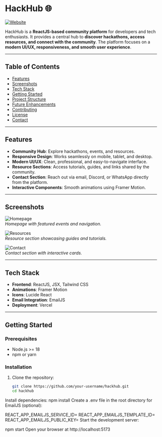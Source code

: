 # HackHub 🌐

[![Website](https://img.shields.io/badge/Website-Live-brightgreen)](https://hackhub-official.vercel.app/)

HackHub is a **ReactJS-based community platform** for developers and tech enthusiasts. It provides a central hub to **discover hackathons, access resources, and connect with the community**. The platform focuses on a **modern UI/UX, responsiveness, and smooth user experience**.

---

## Table of Contents

- [Features](#features)  
- [Screenshots](#screenshots)  
- [Tech Stack](#tech-stack)  
- [Getting Started](#getting-started)  
- [Project Structure](#project-structure)  
- [Future Enhancements](#future-enhancements)  
- [Contributing](#contributing)  
- [License](#license)  
- [Contact](#contact)  

---

## Features

- **Community Hub**: Explore hackathons, events, and resources.  
- **Responsive Design**: Works seamlessly on mobile, tablet, and desktop.  
- **Modern UI/UX**: Clean, professional, and easy-to-navigate interface.  
- **Resource Sections**: Access tutorials, guides, and links shared by the community.  
- **Contact Section**: Reach out via email, Discord, or WhatsApp directly from the platform.  
- **Interactive Components**: Smooth animations using Framer Motion.  

---

## Screenshots

![Homepage](https://i.ibb.co/example/homepage.png)  
*Homepage with featured events and navigation.*

![Resources](https://i.ibb.co/example/resources.png)  
*Resource section showcasing guides and tutorials.*

![Contact](https://i.ibb.co/example/contact.png)  
*Contact section with interactive cards.*

---

## Tech Stack

- **Frontend**: ReactJS, JSX, Tailwind CSS  
- **Animations**: Framer Motion  
- **Icons**: Lucide React  
- **Email Integration**: EmailJS  
- **Deployment**: Vercel  

---

## Getting Started

### Prerequisites

- Node.js >= 18  
- npm or yarn  

### Installation

1. Clone the repository:  
   ```bash
   git clone https://github.com/your-username/hackhub.git
   cd hackhub
Install dependencies:
npm install
Create a .env file in the root directory for EmailJS (optional):


REACT_APP_EMAILJS_SERVICE_ID=<your-service-id>
REACT_APP_EMAILJS_TEMPLATE_ID=<your-template-id>
REACT_APP_EMAILJS_PUBLIC_KEY=<your-public-key>
Start the development server:


npm start
Open your browser at http://localhost:5173
